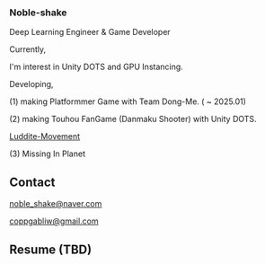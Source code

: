 ### Noble-shake

Deep Learning Engineer & Game Developer

Currently, 

I'm interest in Unity DOTS and GPU Instancing.


Developing,

(1) making Platformmer Game with Team Dong-Me. ( ~ 2025.01)

(2) making Touhou FanGame (Danmaku Shooter) with Unity DOTS.  

[Luddite-Movement](https://github.com/noble-shake/LudditeMovement)

(3) Missing In Planet


## Contact 

<noble_shake@naver.com>

<coppgabliw@gmail.com>


## Resume (TBD)
